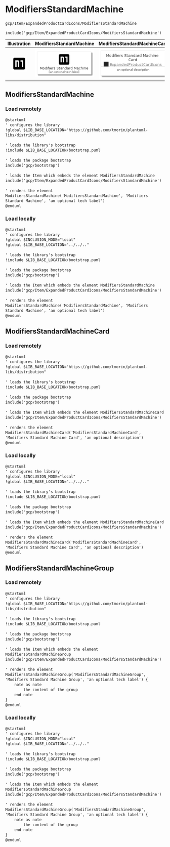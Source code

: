 # ModifiersStandardMachine


```text
gcp/Item/ExpandedProductCardIcons/ModifiersStandardMachine
```

```text
include('gcp/Item/ExpandedProductCardIcons/ModifiersStandardMachine')
```



| Illustration | ModifiersStandardMachine | ModifiersStandardMachineCard | ModifiersStandardMachineGroup |
| :---: | :---: | :---: | :---: |
| ![illustration for Illustration](../../../gcp/Item/ExpandedProductCardIcons/ModifiersStandardMachine.png) | ![illustration for ModifiersStandardMachine](../../../gcp/Item/ExpandedProductCardIcons/ModifiersStandardMachine.Local.png) | ![illustration for ModifiersStandardMachineCard](../../../gcp/Item/ExpandedProductCardIcons/ModifiersStandardMachineCard.Local.png) | ![illustration for ModifiersStandardMachineGroup](../../../gcp/Item/ExpandedProductCardIcons/ModifiersStandardMachineGroup.Local.png) |




## ModifiersStandardMachine

### Load remotely
```plantuml
@startuml
' configures the library
!global $LIB_BASE_LOCATION="https://github.com/tmorin/plantuml-libs/distribution"

' loads the library's bootstrap
!include $LIB_BASE_LOCATION/bootstrap.puml

' loads the package bootstrap
include('gcp/bootstrap')

' loads the Item which embeds the element ModifiersStandardMachine
include('gcp/Item/ExpandedProductCardIcons/ModifiersStandardMachine')

' renders the element
ModifiersStandardMachine('ModifiersStandardMachine', 'Modifiers Standard Machine', 'an optional tech label')
@enduml
```

### Load locally
```plantuml
@startuml
' configures the library
!global $INCLUSION_MODE="local"
!global $LIB_BASE_LOCATION="../../.."

' loads the library's bootstrap
!include $LIB_BASE_LOCATION/bootstrap.puml

' loads the package bootstrap
include('gcp/bootstrap')

' loads the Item which embeds the element ModifiersStandardMachine
include('gcp/Item/ExpandedProductCardIcons/ModifiersStandardMachine')

' renders the element
ModifiersStandardMachine('ModifiersStandardMachine', 'Modifiers Standard Machine', 'an optional tech label')
@enduml
```

## ModifiersStandardMachineCard

### Load remotely
```plantuml
@startuml
' configures the library
!global $LIB_BASE_LOCATION="https://github.com/tmorin/plantuml-libs/distribution"

' loads the library's bootstrap
!include $LIB_BASE_LOCATION/bootstrap.puml

' loads the package bootstrap
include('gcp/bootstrap')

' loads the Item which embeds the element ModifiersStandardMachineCard
include('gcp/Item/ExpandedProductCardIcons/ModifiersStandardMachine')

' renders the element
ModifiersStandardMachineCard('ModifiersStandardMachineCard', 'Modifiers Standard Machine Card', 'an optional description')
@enduml
```

### Load locally
```plantuml
@startuml
' configures the library
!global $INCLUSION_MODE="local"
!global $LIB_BASE_LOCATION="../../.."

' loads the library's bootstrap
!include $LIB_BASE_LOCATION/bootstrap.puml

' loads the package bootstrap
include('gcp/bootstrap')

' loads the Item which embeds the element ModifiersStandardMachineCard
include('gcp/Item/ExpandedProductCardIcons/ModifiersStandardMachine')

' renders the element
ModifiersStandardMachineCard('ModifiersStandardMachineCard', 'Modifiers Standard Machine Card', 'an optional description')
@enduml
```

## ModifiersStandardMachineGroup

### Load remotely
```plantuml
@startuml
' configures the library
!global $LIB_BASE_LOCATION="https://github.com/tmorin/plantuml-libs/distribution"

' loads the library's bootstrap
!include $LIB_BASE_LOCATION/bootstrap.puml

' loads the package bootstrap
include('gcp/bootstrap')

' loads the Item which embeds the element ModifiersStandardMachineGroup
include('gcp/Item/ExpandedProductCardIcons/ModifiersStandardMachine')

' renders the element
ModifiersStandardMachineGroup('ModifiersStandardMachineGroup', 'Modifiers Standard Machine Group', 'an optional tech label') {
    note as note
        the content of the group
    end note
}
@enduml
```

### Load locally
```plantuml
@startuml
' configures the library
!global $INCLUSION_MODE="local"
!global $LIB_BASE_LOCATION="../../.."

' loads the library's bootstrap
!include $LIB_BASE_LOCATION/bootstrap.puml

' loads the package bootstrap
include('gcp/bootstrap')

' loads the Item which embeds the element ModifiersStandardMachineGroup
include('gcp/Item/ExpandedProductCardIcons/ModifiersStandardMachine')

' renders the element
ModifiersStandardMachineGroup('ModifiersStandardMachineGroup', 'Modifiers Standard Machine Group', 'an optional tech label') {
    note as note
        the content of the group
    end note
}
@enduml
```

